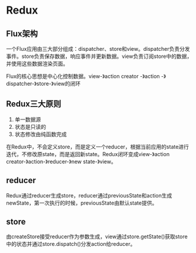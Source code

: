 # Redux

## Flux架构
一个Flux应用由三大部分组成：dispatcher、store和view。dispatcher负责分发事件。store负责保存数据，响应事件并更新数据。view负责订阅store中的数据，并使用这些数据渲染页面。

Flux的核心思想是中心化控制数据。view-》action creator -》action -》dispatcher-》store-》view的闭环

## Redux三大原则
1. 单一数据源
2. 状态是只读的
3. 状态修改由纯函数完成

在Redux中，不会定义store，而是定义一个reducer，根据当前应用的state进行迭代，不修改原state，而是返回新state。Redux闭环变成view-》action creator-》action-》reducer-》new state-》view。

## reducer
Redux通过reducer生成store，reducer通过previousState和action生成newState，第一次执行的时候，previousState由默认state提供。

## store
由createStore接受reducer作为参数生成，view通过store.getState()获取store中的状态并通过store.dispatch()分发action给reducer。